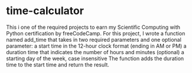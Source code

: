 # time-calculator

This i one of the required projects to earn my Scientific Computing with Python certification by freeCodeCamp.
For this project, I wrote a function named add_time that takes in two required parameters and one optional parameter:
  a start time in the 12-hour clock format (ending in AM or PM)
  a duration time that indicates the number of hours and minutes
  (optional) a starting day of the week, case insensitive
The function adds the duration time to the start time and return the result.
